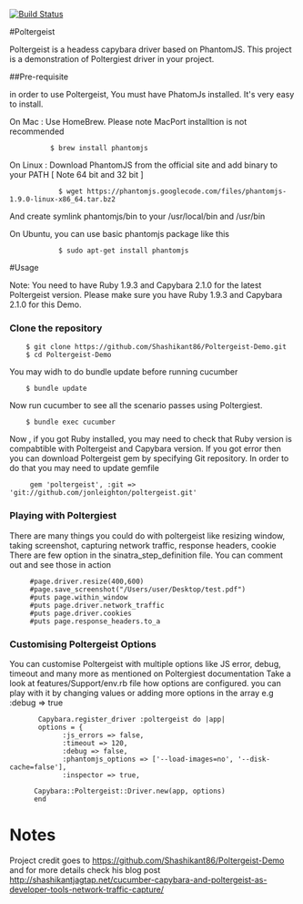 [![Build Status](https://travis-ci.org/isakib/cucumber-poltergeist-demo.svg?branch=master)](https://travis-ci.org/isakib/cucumber-poltergeist-demo)


#Poltergeist 

Poltergeist is a headess capybara driver based on PhantomJS. This project is a demonstration of Poltergiest driver in your project. 



##Pre-requisite 

in order to use Poltergeist, You must have PhatomJs installed. It's very easy to install. 

On Mac : Use HomeBrew. Please note MacPort installtion is not recommended 

              $ brew install phantomjs

On Linux : Download PhantomJS from the official site and add binary to your PATH [ Note 64 bit and 32 bit ]
              
                $ wget https://phantomjs.googlecode.com/files/phantomjs-1.9.0-linux-x86_64.tar.bz2

And create symlink  phantomjs/bin to your /usr/local/bin and /usr/bin

On Ubuntu, you can use basic phantomjs package like this 

                $ sudo apt-get install phantomjs
              
              

#Usage 

Note: You need to have Ruby 1.9.3 and Capybara 2.1.0 for the latest Poltergeist version. Please make sure you have Ruby 1.9.3 and Capybara 2.1.0 for this Demo.

### Clone the repository 


        $ git clone https://github.com/Shashikant86/Poltergeist-Demo.git
        $ cd Poltergeist-Demo
        
        
You may widh to do bundle update before running cucumber 

        $ bundle update 

Now run cucumber to see all the scenario passes using Poltergiest. 

        $ bundle exec cucumber


Now , if you got Ruby installed, you may need to check that Ruby version is compabtible with Poltergeist and Capybara version. 
If you got error then you can download Poltergeist gem by specifying Git repository. In order to do that you may need to update gemfile

         gem 'poltergeist', :git => 'git://github.com/jonleighton/poltergeist.git'


### Playing with Poltergiest

There are many things you could do with poltergeist like resizing window, taking screenshot, capturing network traffic, response headers, cookie 
There are few option in the sinatra_step_definition file. You can comment out and see those in action 

         #page.driver.resize(400,600)
         #page.save_screenshot("/Users/user/Desktop/test.pdf")
         #puts page.within_window
         #puts page.driver.network_traffic
         #puts page.driver.cookies
         #puts page.response_headers.to_a
         
### Customising Poltergeist Options 

You can customise Poltergeist with multiple options like JS error, debug, timeout and many more as mentioned on Poltergiest documentation
Take a look at features/Support/env.rb file how options are configured. you can play with it by changing values or adding more options in the array e.g :debug => true

           Capybara.register_driver :poltergeist do |app|
           options = {
                 :js_errors => false,
                 :timeout => 120,
                 :debug => false,
                 :phantomjs_options => ['--load-images=no', '--disk-cache=false'],
                 :inspector => true,

          Capybara::Poltergeist::Driver.new(app, options)
          end


Notes
=====
Project credit goes to https://github.com/Shashikant86/Poltergeist-Demo and for more details check his blog post http://shashikantjagtap.net/cucumber-capybara-and-poltergeist-as-developer-tools-network-traffic-capture/




         
         









    

